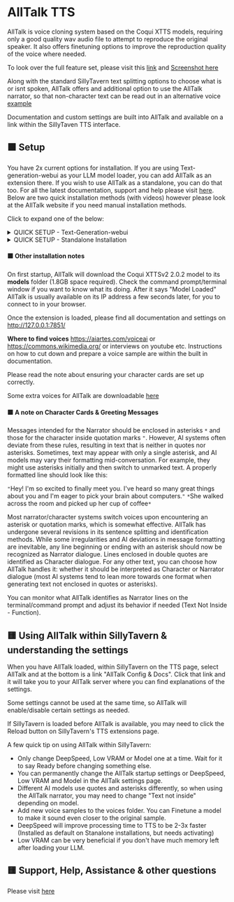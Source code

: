 # AllTalk TTS

AllTalk is voice cloning system based on the Coqui XTTS models, requiring only a good quality wav audio file to attempt to reproduce the original speaker. It also offers finetuning options to improve the reproduction quality of the voice where needed. 

To look over the full feature set, please visit this [link](https://github.com/erew123/alltalk_tts?#alltalk-tts) and [Screenshot here](https://github.com/erew123/screenshots/raw/main/sillytavern.jpg) 

Along with the standard SillyTavern text splitting options to choose what is or isnt spoken, AllTalk offers and additional option to use the AllTalk narrator, so that non-character text can be read out in an alternative voice [example](https://vocaroo.com/18nrv7FR6wuA)

Documentation and custom settings are built into AllTalk and available on a link within the SillyTaven TTS interface.

## 🟩 Setup

You have 2x current options for installation. If you are using Text-generation-webui as your LLM model loader, you can add AllTalk as an extension there. If you wish to use AllTalk as a standalone, you can do that too. For all the latest documentation, support and help please visit [here](https://github.com/erew123/alltalk_tts?#alltalk-tts). Below are two quick installation methods (with videos) however please look at the AllTalk website if you need manual installation methods.

Click to expand one of the below:

<details>
	<summary>QUICK SETUP - Text-Generation-webui</summary><br>

   **NOTE** You will need to **uncheck** "Enable TTS" within the **Text-generation-webui interface**, otherwise when you are using SillyTavern, AllTalk will dual generate TTS due to how Text-generation-webui sends messages. It is possible to set this as start-up setting within the AllTalk settings page.

 If you wish to see this as a video, please go [here](https://www.youtube.com/watch?v=icn2XS5rUH8)
1) To download the AllTalk setup you can either:
   - A) On the AllTalk [page](https://github.com/erew123/alltalk_tts) select **CODE** > **Download ZIP** then extract it to the text-generation-webui extensions folder<br>e.g. `\text-generation-webui\extensions\alltalk_tts\`<br><br>
   - B) Go to a terminal/console, move into the `\text-generation-webui\extensions\` folder<br>and `git clone https://github.com/erew123/alltalk_tts`<br><br>
3) In a terminal/command prompt, in the text-generation-webui folder you will start its Python environment with either `cmd_windows.bat` or `./cmd_linux.sh`
4) Move into the AllTalk folder e.g. `cd extensions` then `cd alltalk_tts`
5) Start the AllTalk setup script `atsetup.bat` or `./atsetup.sh`
6) Follow the on-screen prompts and install the correct requirements files that you need. It's recommended to test AllTalk works before installing DeepSpeed.
7) When the AllTalk server has started its default settings and documentation page will be on http://127.0.0.1:7851/

   Any time you need to make changes to AllTalk, or use Finetuning etc, always start the Text-generation-webui Python environment first.

   Please read the `🟩 Other installation notes` (also additional voices are available there).

   Finetuning & DeepSpeed have other installation requirements (depending on your OS) so please read any instructions in the setup utility and refer to the AllTalk Github page for detailed instructions.<br><br>
</details>

<details>
	<summary>QUICK SETUP - Standalone Installation</summary><br>

 If you wish to see this as a video, please go [here](https://www.youtube.com/watch?v=AQYCccDRbaY)
1) To download the AllTalk setup you can either:
   - A) On the AllTalk [page](https://github.com/erew123/alltalk_tts) select **CODE** > **Download ZIP** then extract it to the folder of your choice<br>e.g. `C:\myfiles\alltalk_tts\`<br><br>
   - B) Go to a terminal/console, move into the folder of your choice e.g `C:\myfiles\` folder<br>and `git clone https://github.com/erew123/alltalk_tts`<br><br>
4) In a terminal/command prompt, move into the AllTalk folder e.g. `cd alltalk_tts`
5) Start the AllTalk setup script `atsetup.bat` or `./atsetup.sh`
6) Follow the on-screen prompts and install the correct requirements files that you need. It's recommended to test AllTalk works before installing DeepSpeed.
7) When the AllTalk server has started its default settings and documentation page will be on http://127.0.0.1:7851/

   DeepSpeed on Windows machines will be installed as standard. Linux machines have other requirements which are detailed within the setup utility and on this page.

   Please read the `🟩 Other installation notes` (also additional voices are available there).

   Finetuning has other installation requirements so please read any instructions in the setup utility and refer to the AllTalk Github page for detailed instructions.<br><br>
</details>

#### 🟩 Other installation notes
On first startup, AllTalk will download the Coqui XTTSv2 2.0.2 model to its **models** folder (1.8GB space required). Check the command prompt/terminal window if you want to know what its doing. After it says "Model Loaded" AllTalk is usually available on its IP address a few seconds later, for you to connect to in your browser.

Once the extension is loaded, please find all documentation and settings on http://127.0.0.1:7851/

**Where to find voices** https://aiartes.com/voiceai or https://commons.wikimedia.org/ or interviews on youtube etc. Instructions on how to cut down and prepare a voice sample are within the built in documentation.

Please read the note about ensuring your character cards are set up correctly.

Some extra voices for AllTalk are downloadable [here](https://drive.google.com/file/d/1bYdZdr3L69kmzUN3vSiqZmLRD7-A3M47/view?usp=drive_link)

#### 🟩 A note on Character Cards & Greeting Messages
Messages intended for the Narrator should be enclosed in asterisks `*` and those for the character inside quotation marks `"`. However, AI systems often deviate from these rules, resulting in text that is neither in quotes nor asterisks. Sometimes, text may appear with only a single asterisk, and AI models may vary their formatting mid-conversation. For example, they might use asterisks initially and then switch to unmarked text. A properly formatted line should look like this:

`"`Hey! I'm so excited to finally meet you. I've heard so many great things about you and I'm eager to pick your brain about computers.`"` `*`She walked across the room and picked up her cup of coffee`*`

Most narrator/character systems switch voices upon encountering an asterisk or quotation marks, which is somewhat effective. AllTalk has undergone several revisions in its sentence splitting and identification methods. While some irregularities and AI deviations in message formatting are inevitable, any line beginning or ending with an asterisk should now be recognized as Narrator dialogue. Lines enclosed in double quotes are identified as Character dialogue. For any other text, you can choose how AllTalk handles it: whether it should be interpreted as Character or Narrator dialogue (most AI systems tend to lean more towards one format when generating text not enclosed in quotes or asterisks).

You can monitor what AllTalk identifies as Narrator lines on the terminal/command prompt and adjust its behavior if needed (Text Not Inside - Function).

## 🟨 Using AllTalk within SillyTavern & understanding the settings

When you have AllTalk loaded, within SillyTavern on the TTS page, select AllTalk and at the bottom is a link "AllTalk Config & Docs". Click that link and it will take you to your AllTalk server where you can find explanations of the settings.

Some settings cannot be used at the same time, so AllTalk will enable/disable certain settings as needed.

If SillyTavern is loaded before AllTalk is available, you may need to click the Reload button on SillyTavern's TTS extensions page.

A few quick tip on using AllTalk within SillyTavern:

- Only change DeepSpeed, Low VRAM or Model one at a time. Wait for it to say Ready before changing something else.
- You can permanently change the AllTalk startup settings or DeepSpeed, Low VRAM and Model in the AllTalk settings page.
- Different AI models use quotes and asterisks differently, so when using the AllTalk narrator, you may need to change "Text not inside" depending on model.
- Add new voice samples to the voices folder. You can Finetune a model to make it sound even closer to the original sample.
- DeepSpeed will improve processing time to TTS to be 2-3x faster (Installed as default on Stanalone installations, but needs activating)
- Low VRAM can be very beneficial if you don't have much memory left after loading your LLM.

## 🟨 Support, Help, Assistance & other questions

Please visit [here](https://github.com/erew123/alltalk_tts?#alltalk-tts)